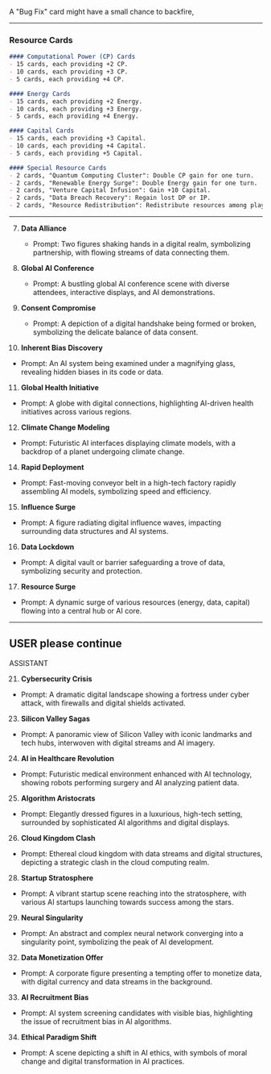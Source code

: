  A "Bug Fix" card might have a small chance to backfire, 
 
---


### Resource Cards

```markdown
#### Computational Power (CP) Cards
- 15 cards, each providing +2 CP.
- 10 cards, each providing +3 CP.
- 5 cards, each providing +4 CP.

#### Energy Cards
- 15 cards, each providing +2 Energy.
- 10 cards, each providing +3 Energy.
- 5 cards, each providing +4 Energy.

#### Capital Cards
- 15 cards, each providing +3 Capital.
- 10 cards, each providing +4 Capital.
- 5 cards, each providing +5 Capital.

#### Special Resource Cards
- 2 cards, "Quantum Computing Cluster": Double CP gain for one turn.
- 2 cards, "Renewable Energy Surge": Double Energy gain for one turn.
- 2 cards, "Venture Capital Infusion": Gain +10 Capital.
- 2 cards, "Data Breach Recovery": Regain lost DP or IP.
- 2 cards, "Resource Redistribution": Redistribute resources among players.
```


---




7. **Data Alliance**
   - Prompt: Two figures shaking hands in a digital realm, symbolizing partnership, with flowing streams of data connecting them.

8. **Global AI Conference**
   - Prompt: A bustling global AI conference scene with diverse attendees, interactive displays, and AI demonstrations.

9. **Consent Compromise**
   - Prompt: A depiction of a digital handshake being formed or broken, symbolizing the delicate balance of data consent.

10. **Inherent Bias Discovery**
   - Prompt: An AI system being examined under a magnifying glass, revealing hidden biases in its code or data.

11. **Global Health Initiative**
   - Prompt: A globe with digital connections, highlighting AI-driven health initiatives across various regions.

12. **Climate Change Modeling**
   - Prompt: Futuristic AI interfaces displaying climate models, with a backdrop of a planet undergoing climate change.

14. **Rapid Deployment**
   - Prompt: Fast-moving conveyor belt in a high-tech factory rapidly assembling AI models, symbolizing speed and efficiency.

15. **Influence Surge**
   - Prompt: A figure radiating digital influence waves, impacting surrounding data structures and AI systems.

16. **Data Lockdown**
   - Prompt: A digital vault or barrier safeguarding a trove of data, symbolizing security and protection.

17. **Resource Surge**
   - Prompt: A dynamic surge of various resources (energy, data, capital) flowing into a central hub or AI core.

--------------------------------------------------------------------------------
USER
please continue
--------------------------------------------------------------------------------
ASSISTANT

21. **Cybersecurity Crisis**
   - Prompt: A dramatic digital landscape showing a fortress under cyber attack, with firewalls and digital shields activated.


23. **Silicon Valley Sagas**
   - Prompt: A panoramic view of Silicon Valley with iconic landmarks and tech hubs, interwoven with digital streams and AI imagery.

24. **AI in Healthcare Revolution**
   - Prompt: Futuristic medical environment enhanced with AI technology, showing robots performing surgery and AI analyzing patient data.

25. **Algorithm Aristocrats**
   - Prompt: Elegantly dressed figures in a luxurious, high-tech setting, surrounded by sophisticated AI algorithms and digital displays.

26. **Cloud Kingdom Clash**
   - Prompt: Ethereal cloud kingdom with data streams and digital structures, depicting a strategic clash in the cloud computing realm.

28. **Startup Stratosphere**
   - Prompt: A vibrant startup scene reaching into the stratosphere, with various AI startups launching towards success among the stars.

29. **Neural Singularity**
   - Prompt: An abstract and complex neural network converging into a singularity point, symbolizing the peak of AI development.

32. **Data Monetization Offer**
   - Prompt: A corporate figure presenting a tempting offer to monetize data, with digital currency and data streams in the background.

33. **AI Recruitment Bias**
   - Prompt: AI system screening candidates with visible bias, highlighting the issue of recruitment bias in AI algorithms.

34. **Ethical Paradigm Shift**
   - Prompt: A scene depicting a shift in AI ethics, with symbols of moral change and digital transformation in AI practices.


